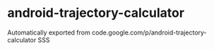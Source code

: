 # android-trajectory-calculator
Automatically exported from code.google.com/p/android-trajectory-calculator
SSS
